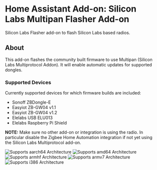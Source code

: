 # Home Assistant Add-on: Silicon Labs Multipan Flasher Add-on

Silicon Labs Flasher add-on to flash Silicon Labs based radios.

## About

This add-on flashes the community built firmware to use Multipan (Silicon
Labs Multiprotocol Addon). It will enable automatic updates for supported dongles.

### Supported Devices
Currently supported devices for which firmware builds are included:
  * Sonoff ZBDongle-E
  * Easyiot ZB-GW04 v1.1
  * Easyiot ZB-GW04 v1.2
  * Elelabs USB ELU013
  * Elelabs Raspberry Pi Shield

**NOTE:** Make sure no other add-on or integration is using the radio. In
particular disable the Zigbee Home Automation integration if not yet using the Silicon Labs
Multiprotocol add-on.

![Supports aarch64 Architecture][aarch64-shield]
![Supports amd64 Architecture][amd64-shield]
![Supports armhf Architecture][armhf-shield]
![Supports armv7 Architecture][armv7-shield]
![Supports i386 Architecture][i386-shield]

[aarch64-shield]: https://img.shields.io/badge/aarch64-yes-green.svg
[amd64-shield]: https://img.shields.io/badge/amd64-yes-green.svg
[armhf-shield]: https://img.shields.io/badge/armhf-yes-green.svg
[armv7-shield]: https://img.shields.io/badge/armv7-yes-green.svg
[i386-shield]: https://img.shields.io/badge/i386-yes-green.svg

